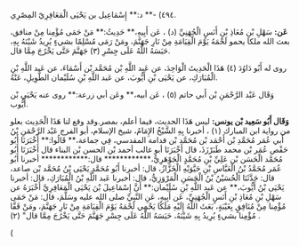 ٤٩٤) -** د:** إِسْمَاعِيل بن يَحْيَى الْمَعَافِرِيّ المِصْرِي.

**عَن:** سَهْلِ بْنِ مُعَاذِ بْنِ أَنَسٍ الْجُهَنِيِّ (د) ، عَن أَبِيهِ،** حَدِيثُ:** مَنْ حَمَى مُؤْمِنا مِنْ منافق، بعث الله ملكا يحمو لَحْمَهُ يَوْمَ الْقِيَامَةِ مِنْ نَارِ جَهَنَّمَ، ومَنْ رَمَى مُسْلِمًا بشيءٍ يُرِيدُ شَيْنَهُ بِهِ، حَبَسَهُ اللَّهُ عَلَى جِسْرِ (٣) جَهَنَّمَ حَتَّى يَخْرُجَ مِمَّا قال.

روى له أَبُو دَاوُدَ (٤) هَذَا الْحَدِيثَ الْوَاحِدَ، عن عَبد اللَّهِ بْن مُحَمَّد بْن أَسْمَاءَ، عن عَبد اللَّهِ بْنِ الْمُبَارَكِ، عن يَحْيَى بْنِ أَيُّوبَ، عن عَبد اللَّهِ بْنِ سُلَيْمان الطَّوِيلِ، عَنْهُ.

وَقَال عَبْد الرَّحْمَنِ بْن أَبي حاتم (٥) ، عَن أبيه،** وعَن أبي زرعة:** روى عنه يَحْيَى بْن أَيُّوب.

**وَقَال أَبُو سَعِيد بْن يونس:** ليس هَذَا الحديث، فيما أعلم، بمصر.وقد وقع لنا هَذَا الْحَدِيث بعلو من رواية ابن المبارك (١) ، أخبرنا بِهِ الشَّيْخُ الإِمَامُ، شيخ الإسلام، أبو الفرج عَبْد الرَّحْمَنِ بْنُ أَبي عُمَر مُحَمَّدِ بْن أَحْمَد بْن مُحَمَّد بْن قدامة المقدسي، فِي جماعة،** قَالُوا:** أَخْبَرَنَا أَبُو حَفْص عُمَر بْن محمد طَبَرْزَذَ، قال أَخْبَرَنَا أبو غالب أحمد بْن الحسن بْن البناء قال أَخْبَرَنَا أَبُو مُحَمَّد الْحَسَن بْن عَلِيِّ بْنِ مُحَمَّدٍ الْجَوْهَرِيُّ،************ قال:************ أخبرنا أَبُو عُمَر مُحَمَّدُ بْنُ الْعَبَّاسِ بْنِ حَيَّوَيْهِ الْخَزَّازُ، قال: أخبرنا أَبُو مُحَمَّدٍ يَحْيَى بْنُ مُحَمَّد بْن صاعد، قال: حَدَّثَنَا الْحُسَيْنُ بْنُ الْحَسَنِ الْمَرْوَزِيُّ، قال: أخبرنا عَبد اللَّهِ بْنُ الْمُبَارَكِ، قال: أخبرنا يَحْيَى بْنُ أَيُّوبَ،** عن عَبد اللَّهِ بْنِ سُلَيْمان:** أَنَّ إِسْمَاعِيلَ بْنَ يَحْيَى الْمَعَافِرِيَّ أَخْبَرَهُ عن سَهْلِ بْنِ مُعَاذِ بْنِ أَنَسٍ الْجُهَنِيِّ، عَن أَبِيهِ، عَنِ النَّبِيِّ صلى الله عليه وسَلَّمَ، قال: مَنْ حَمَى مُؤْمِنا مِنْ مُنَافِقٍ بِغَيْبَةٍ، بَعَثَ اللَّهُ إِلَيْهِ مَلَكًا يَحْمِي لَحْمَهُ يَوْمَ الْقِيَامَةِ مِنْ نَارِ جَهَنَّمَ، ومَنْ قَفَّا مُؤْمِنا بشيءٍ يُرِيدُ بِهِ شَيْنَهُ، حَبَسَهُ اللَّهُ عَلَى جِسْرِ جَهَنَّمَ حَتَّى يَخْرُجَ مِمَّا قال" (٢) .

(